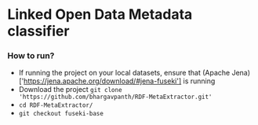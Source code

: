 # Linked Open Data Metadata classifier

### How to run?

* If running the project on your local datasets, ensure that (Apache Jena)['https://jena.apache.org/download/#jena-fuseki'] is running  
* Download the project ```git clone 'https://github.com/bhargavpanth/RDF-MetaExtractor.git'```
* ```cd RDF-MetaExtractor/```
* ```git checkout fuseki-base```
